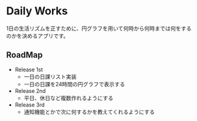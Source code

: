 # Daily Works

1日の生活リズムを正すために、円グラフを用いて何時から何時までは何をするのかを決めるアプリです。

## RoadMap

- Release 1st
    - 一日の日課リスト実装
    - 一日の日課を24時間の円グラフで表示する
- Release 2nd
    - 平日、休日など複数作れるようにする
- Release 3rd
    - 通知機能とかで次に何するかを教えてくれるようにする
